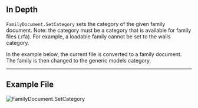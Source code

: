 ## In Depth
`FamilyDocument.SetCategory` sets the category of the given family document. Note: the category must be a category that is available for family files (.rfa). For example, a loadable family cannot be set to the walls category.

In the example below, the current file is converted to a family document. The family is then changed to the generic models category.
___
## Example File

![FamilyDocument.SetCategory](./Revit.Application.FamilyDocument.SetCategory_img.jpg)